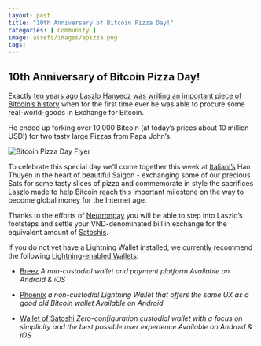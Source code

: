 ```yaml
---
layout: post
title: "10th Anniversary of Bitcoin Pizza Day!"
categories: [ Community ]
image: assets/images/apizza.png
tags: 
---
```

## 10th Anniversary of Bitcoin Pizza Day!

Exactly [ten years ago Laszlo Hanyecz was writing an important piece of Bitcoin’s history](https://bitcointalk.org/index.php?topic=137.0) when for the first time ever he was able to procure some real-world-goods in Exchange for Bitcoin.

He ended up forking over 10,000 Bitcoin (at today’s prices about 10 million USD!) for two tasty large Pizzas from Papa John’s.

![Bitcoin Pizza Day Flyer](/assets/images/bitcoin-pizza-day.jpg)

To celebrate this special day we’ll come together this week at [Italiani’s](http://italianis.vn) Han Thuyen in the heart of beautiful Saigon - exchanging some of our precious Sats for some tasty slices of pizza and commemorate in style the sacrifices Laszlo made to help Bitcoin reach this important milestone on the way to become global money for the Internet age.

Thanks to the efforts of [Neutronpay](http://neutronpay.com) you will be able to step into Laszlo’s footsteps and settle your VND-denominated bill in exchange for the equivalent amount of [Satoshis](https://en.bitcoin.it/wiki/Satoshi_(unit)).

If you do not yet have a Lightning Wallet installed, we currently recommend the following [Lightning-enabled Wallets](https://en.bitcoin.it/wiki/Lightning_wallet):

- [Breez](http://www.breez.technology)
*A non-custodial wallet and payment platform*
*Available on Android & iOS*

- [Phoenix](http://www.phoenix.acinq)
*a non-custodial Lightning Wallet that offers the same UX as a good old Bitcoin wallet*
*Available on Android*

- [Wallet of Satoshi](http://www.walletofsatoshi.com)
*Zero-configuration custodial wallet with a focus on simplicity and the best possible user experience*
*Available on Android & iOS*

